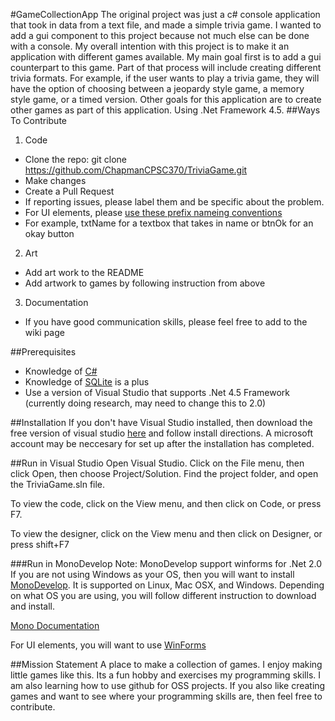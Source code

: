 #GameCollectionApp
The original project was just a c# console  application that took in data from a text file, and made a simple trivia game. 
I wanted to add a gui component to this project because not much else can be done with a console. My overall intention with this
project is to make it an application with different games available. My main goal first is to add a gui counterpart to this game. Part of that process will include creating different trivia formats. For example, if the user wants to play a trivia game, they will have the option of choosing between a jeopardy style game, a memory style game, or a timed version. Other goals for this application are to create other games as part of this application. Using .Net Framework 4.5.
##Ways To Contribute
1. Code
  * Clone the repo: git clone https://github.com/ChapmanCPSC370/TriviaGame.git
  * Make changes
  * Create a Pull Request
  * If reporting issues, please label them and be specific about the problem.
  * For UI elements, please [use these prefix nameing conventions](https://msdn.microsoft.com/en-us/library/aa263493(v=vs.60).aspx)
  * For example, txtName for a textbox that takes in name or btnOk for an okay button
2. Art
  * Add art work to the README
  * Add artwork to games by following instruction from above
3. Documentation
  * If you have good communication skills, please feel free to add to the wiki page
  
##Prerequisites
  * Knowledge of [C#](https://msdn.microsoft.com/en-us/library/67ef8sbd.aspx)
  * Knowledge of [SQLite](https://www.sqlite.org) is a plus
  * Use a version of Visual Studio that supports .Net 4.5 Framework (currently doing research, may need to change this to 2.0)

##Installation
If you don't have Visual Studio installed, then download the free version of visual studio [here](https://www.visualstudio.com/downloads/download-visual-studio-vs) and follow install directions. A microsoft account may be neccesary for set up after the installation has completed.

##Run in Visual Studio
Open Visual Studio.
Click on the File menu, then click Open, then choose Project/Solution.
Find the project folder, and open the TriviaGame.sln file.

To view the code, click on the View menu, and then click on Code, or press F7.

To view the designer, click on the View menu and then click on Designer, or press shift+F7

###Run in MonoDevelop
Note: MonoDevelop support winforms for .Net 2.0
If you are not using Windows as your OS, then you will want to install [MonoDevelop](http://www.monodevelop.com/download/). It is supported on Linux, Mac OSX, and Windows. Depending on what OS you are using, you will follow different instruction to download and install.

[Mono Documentation](http://www.monodevelop.com/documentation/)

For UI elements, you will want to use [WinForms](http://www.mono-project.com/docs/gui/winforms/)

##Mission Statement
A place to make a collection of games. I enjoy making little games like this. Its a fun hobby and exercises my programming skills. I am also learning how to use github for OSS projects. If you also like creating games and want to see where your programming skills are, then feel free to contribute.
